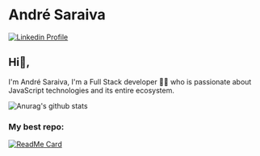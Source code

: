 # André Saraiva
<a href="https://www.linkedin.com/in/luiz-claudio-b5b3b21b8/"><img src="https://img.shields.io/badge/-LinkedIn-blue" alt="Linkedin Profile" /></a>
## Hi👋,
I'm André Saraiva, I'm a Full Stack developer 👨‍💻 who is passionate about JavaScript technologies and its entire ecosystem.

![Anurag's github stats](https://github-readme-stats.vercel.app/api?username=andre2654&show_icons=true&theme=dracula)

### My best repo:
[![ReadMe Card](https://github-readme-stats.vercel.app/api/pin/?username=andre2654&repo=babel_webpack_help&theme=dracula)](https://github.com/anuraghazra/github-readme-stats)
